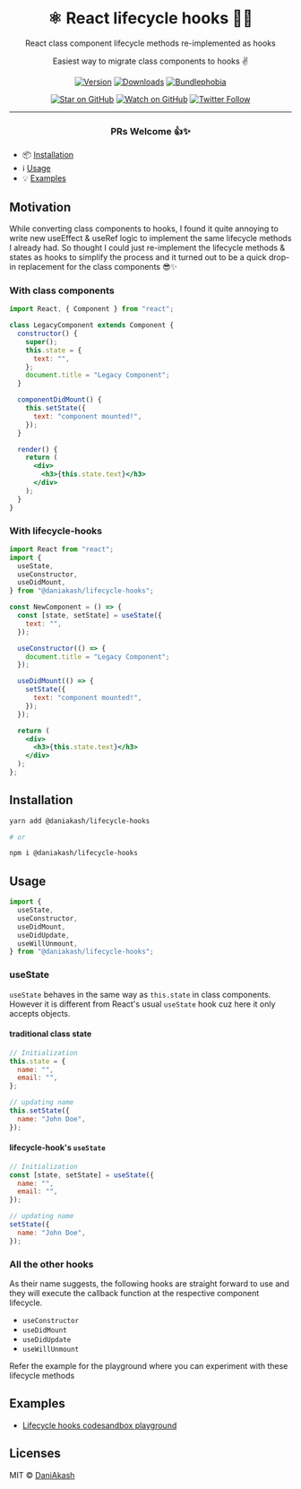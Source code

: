<div align="center">

# ⚛️ React lifecycle hooks 🍥🎣

React class component lifecycle methods re-implemented as hooks

Easiest way to migrate class components to hooks ✌️

[![Version][version-badge]][package]
[![Downloads][downloads-badge]][npmtrends]
[![Bundlephobia][bundle-phobia-badge]][bundle-phobia]

[![Star on GitHub][github-star-badge]][github-star]
[![Watch on GitHub][github-watch-badge]][github-watch]
[![Twitter Follow][twitter-badge]][twitter]

---

### PRs Welcome 👍✨

</div>

- 📦 [Installation](#installation)
- ℹ️ [Usage](#usage)
- 💡 [Examples](#examples)

## Motivation

While converting class components to hooks, I found it quite annoying to write new useEffect & useRef logic to implement the same lifecycle methods I already had. So thought I could just re-implement the lifecycle methods & states as hooks to simplify the process and it turned out to be a quick drop-in replacement for the class components 😎✨

### With class components

```jsx
import React, { Component } from "react";

class LegacyComponent extends Component {
  constructor() {
    super();
    this.state = {
      text: "",
    };
    document.title = "Legacy Component";
  }

  componentDidMount() {
    this.setState({
      text: "component mounted!",
    });
  }

  render() {
    return (
      <div>
        <h3>{this.state.text}</h3>
      </div>
    );
  }
}
```

### With lifecycle-hooks

```jsx
import React from "react";
import {
  useState,
  useConstructor,
  useDidMount,
} from "@daniakash/lifecycle-hooks";

const NewComponent = () => {
  const [state, setState] = useState({
    text: "",
  });

  useConstructor(() => {
    document.title = "Legacy Component";
  });

  useDidMount(() => {
    setState({
      text: "component mounted!",
    });
  });

  return (
    <div>
      <h3>{this.state.text}</h3>
    </div>
  );
};
```

## Installation

```sh
yarn add @daniakash/lifecycle-hooks

# or

npm i @daniakash/lifecycle-hooks
```

## Usage

```jsx
import {
  useState,
  useConstructor,
  useDidMount,
  useDidUpdate,
  useWillUnmount,
} from "@daniakash/lifecycle-hooks";
```

### useState

`useState` behaves in the same way as `this.state` in class components. However it is different from React's usual `useState` hook cuz here it only accepts objects.

#### traditional class state

```jsx
// Initialization
this.state = {
  name: "",
  email: "",
};

// updating name
this.setState({
  name: "John Doe",
});
```

#### lifecycle-hook's `useState`

```jsx
// Initialization
const [state, setState] = useState({
  name: "",
  email: "",
});

// updating name
setState({
  name: "John Doe",
});
```

### All the other hooks

As their name suggests, the following hooks are straight forward to use and they will execute the callback function at the respective component lifecycle.

- `useConstructor`
- `useDidMount`
- `useDidUpdate`
- `useWillUnmount`

Refer the example for the playground where you can experiment with these lifecycle methods

## Examples

- [Lifecycle hooks codesandbox playground][example-playground]

## Licenses

MIT © [DaniAkash][twitter]

[example-playground]: https://codesandbox.io/s/lifecycle-hooks-playground-n6qes
[bundle-phobia-badge]: https://badgen.net/bundlephobia/minzip/@daniakash/lifecycle-hooks
[bundle-phobia]: https://bundlephobia.com/result?p=@daniakash/lifecycle-hooks
[downloads-badge]: https://img.shields.io/npm/dm/@daniakash/lifecycle-hooks.svg?style=flat-square
[npmtrends]: http://www.npmtrends.com/@daniakash/lifecycle-hooks
[package]: https://www.npmjs.com/package/@daniakash/lifecycle-hooks
[version-badge]: https://img.shields.io/npm/v/@daniakash/lifecycle-hooks.svg?style=flat-square
[twitter]: https://twitter.com/dani_akash_
[twitter-badge]: https://img.shields.io/twitter/follow/dani_akash_?style=social
[github-watch-badge]: https://img.shields.io/github/watchers/DaniAkash/lifecycle-hooks.svg?style=social
[github-watch]: https://github.com/DaniAkash/lifecycle-hooks/watchers
[github-star-badge]: https://img.shields.io/github/stars/DaniAkash/lifecycle-hooks.svg?style=social
[github-star]: https://github.com/DaniAkash/lifecycle-hooks/stargazers
